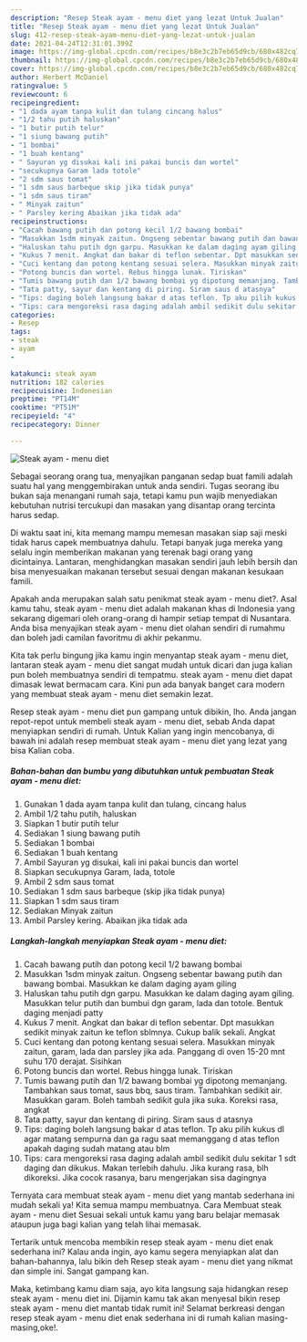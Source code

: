 ```yaml
---
description: "Resep Steak ayam - menu diet yang lezat Untuk Jualan"
title: "Resep Steak ayam - menu diet yang lezat Untuk Jualan"
slug: 412-resep-steak-ayam-menu-diet-yang-lezat-untuk-jualan
date: 2021-04-24T12:31:01.399Z
image: https://img-global.cpcdn.com/recipes/b8e3c2b7eb65d9cb/680x482cq70/steak-ayam-menu-diet-foto-resep-utama.jpg
thumbnail: https://img-global.cpcdn.com/recipes/b8e3c2b7eb65d9cb/680x482cq70/steak-ayam-menu-diet-foto-resep-utama.jpg
cover: https://img-global.cpcdn.com/recipes/b8e3c2b7eb65d9cb/680x482cq70/steak-ayam-menu-diet-foto-resep-utama.jpg
author: Herbert McDaniel
ratingvalue: 5
reviewcount: 6
recipeingredient:
- "1 dada ayam tanpa kulit dan tulang cincang halus"
- "1/2 tahu putih haluskan"
- "1 butir putih telur"
- "1 siung bawang putih"
- "1 bombai"
- "1 buah kentang"
- " Sayuran yg disukai kali ini pakai buncis dan wortel"
- "secukupnya Garam lada totole"
- "2 sdm saus tomat"
- "1 sdm saus barbeque skip jika tidak punya"
- "1 sdm saus tiram"
- " Minyak zaitun"
- " Parsley kering Abaikan jika tidak ada"
recipeinstructions:
- "Cacah bawang putih dan potong kecil 1/2 bawang bombai"
- "Masukkan 1sdm minyak zaitun. Ongseng sebentar bawang putih dan bawang bombai. Masukkan ke dalam daging ayam giling"
- "Haluskan tahu putih dgn garpu. Masukkan ke dalam daging ayam giling. Masukkan telur putih dan bumbui dgn garam, lada dan totole. Bentuk daging menjadi patty"
- "Kukus 7 menit. Angkat dan bakar di teflon sebentar. Dpt masukkan sedikit minyak zaitun ke teflon sblmnya. Cukup balik sekali. Angkat"
- "Cuci kentang dan potong kentang sesuai selera. Masukkan minyak zaitun, garam, lada dan parsley jika ada. Panggang di oven 15-20 mnt suhu 170 derajat. Sisihkan"
- "Potong buncis dan wortel. Rebus hingga lunak. Tiriskan"
- "Tumis bawang putih dan 1/2 bawang bombai yg dipotong memanjang. Tambahkan saus tomat, saus bbq, saus tiram. Tambahkan sedikit air. Masukkan garam. Boleh tambah sedikit gula jika suka. Koreksi rasa, angkat"
- "Tata patty, sayur dan kentang di piring. Siram saus d atasnya"
- "Tips: daging boleh langsung bakar d atas teflon. Tp aku pilih kukus dl agar matang sempurna dan ga ragu saat memanggang d atas teflon apakah daging sudah matang atau blm"
- "Tips: cara mengoreksi rasa daging adalah ambil sedikit dulu sekitar 1 sdt daging dan dikukus. Makan terlebih dahulu. Jika kurang rasa, blh dikoreksi. Jika cocok rasanya, baru mengerjakan sisa dagingnya"
categories:
- Resep
tags:
- steak
- ayam
- 

katakunci: steak ayam  
nutrition: 182 calories
recipecuisine: Indonesian
preptime: "PT14M"
cooktime: "PT51M"
recipeyield: "4"
recipecategory: Dinner

---
```



![Steak ayam - menu diet](https://img-global.cpcdn.com/recipes/b8e3c2b7eb65d9cb/680x482cq70/steak-ayam-menu-diet-foto-resep-utama.jpg)

Sebagai seorang orang tua, menyajikan panganan sedap buat famili adalah suatu hal yang menggembirakan untuk anda sendiri. Tugas seorang ibu bukan saja menangani rumah saja, tetapi kamu pun wajib menyediakan kebutuhan nutrisi tercukupi dan masakan yang disantap orang tercinta harus sedap.

Di waktu  saat ini, kita memang mampu memesan masakan siap saji meski tidak harus capek membuatnya dahulu. Tetapi banyak juga mereka yang selalu ingin memberikan makanan yang terenak bagi orang yang dicintainya. Lantaran, menghidangkan masakan sendiri jauh lebih bersih dan bisa menyesuaikan makanan tersebut sesuai dengan makanan kesukaan famili. 



Apakah anda merupakan salah satu penikmat steak ayam - menu diet?. Asal kamu tahu, steak ayam - menu diet adalah makanan khas di Indonesia yang sekarang digemari oleh orang-orang di hampir setiap tempat di Nusantara. Anda bisa menyajikan steak ayam - menu diet olahan sendiri di rumahmu dan boleh jadi camilan favoritmu di akhir pekanmu.

Kita tak perlu bingung jika kamu ingin menyantap steak ayam - menu diet, lantaran steak ayam - menu diet sangat mudah untuk dicari dan juga kalian pun boleh membuatnya sendiri di tempatmu. steak ayam - menu diet dapat dimasak lewat bermacam cara. Kini pun ada banyak banget cara modern yang membuat steak ayam - menu diet semakin lezat.

Resep steak ayam - menu diet pun gampang untuk dibikin, lho. Anda jangan repot-repot untuk membeli steak ayam - menu diet, sebab Anda dapat menyiapkan sendiri di rumah. Untuk Kalian yang ingin mencobanya, di bawah ini adalah resep membuat steak ayam - menu diet yang lezat yang bisa Kalian coba.

<!--inarticleads1-->

##### Bahan-bahan dan bumbu yang dibutuhkan untuk pembuatan Steak ayam - menu diet:

1. Gunakan 1 dada ayam tanpa kulit dan tulang, cincang halus
1. Ambil 1/2 tahu putih, haluskan
1. Siapkan 1 butir putih telur
1. Sediakan 1 siung bawang putih
1. Sediakan 1 bombai
1. Sediakan 1 buah kentang
1. Ambil  Sayuran yg disukai, kali ini pakai buncis dan wortel
1. Siapkan secukupnya Garam, lada, totole
1. Ambil 2 sdm saus tomat
1. Sediakan 1 sdm saus barbeque (skip jika tidak punya)
1. Siapkan 1 sdm saus tiram
1. Sediakan  Minyak zaitun
1. Ambil  Parsley kering. Abaikan jika tidak ada




<!--inarticleads2-->

##### Langkah-langkah menyiapkan Steak ayam - menu diet:

1. Cacah bawang putih dan potong kecil 1/2 bawang bombai
1. Masukkan 1sdm minyak zaitun. Ongseng sebentar bawang putih dan bawang bombai. Masukkan ke dalam daging ayam giling
1. Haluskan tahu putih dgn garpu. Masukkan ke dalam daging ayam giling. Masukkan telur putih dan bumbui dgn garam, lada dan totole. Bentuk daging menjadi patty
1. Kukus 7 menit. Angkat dan bakar di teflon sebentar. Dpt masukkan sedikit minyak zaitun ke teflon sblmnya. Cukup balik sekali. Angkat
1. Cuci kentang dan potong kentang sesuai selera. Masukkan minyak zaitun, garam, lada dan parsley jika ada. Panggang di oven 15-20 mnt suhu 170 derajat. Sisihkan
1. Potong buncis dan wortel. Rebus hingga lunak. Tiriskan
1. Tumis bawang putih dan 1/2 bawang bombai yg dipotong memanjang. Tambahkan saus tomat, saus bbq, saus tiram. Tambahkan sedikit air. Masukkan garam. Boleh tambah sedikit gula jika suka. Koreksi rasa, angkat
1. Tata patty, sayur dan kentang di piring. Siram saus d atasnya
1. Tips: daging boleh langsung bakar d atas teflon. Tp aku pilih kukus dl agar matang sempurna dan ga ragu saat memanggang d atas teflon apakah daging sudah matang atau blm
1. Tips: cara mengoreksi rasa daging adalah ambil sedikit dulu sekitar 1 sdt daging dan dikukus. Makan terlebih dahulu. Jika kurang rasa, blh dikoreksi. Jika cocok rasanya, baru mengerjakan sisa dagingnya




Ternyata cara membuat steak ayam - menu diet yang mantab sederhana ini mudah sekali ya! Kita semua mampu membuatnya. Cara Membuat steak ayam - menu diet Sesuai sekali untuk kamu yang baru belajar memasak ataupun juga bagi kalian yang telah lihai memasak.

Tertarik untuk mencoba membikin resep steak ayam - menu diet enak sederhana ini? Kalau anda ingin, ayo kamu segera menyiapkan alat dan bahan-bahannya, lalu bikin deh Resep steak ayam - menu diet yang nikmat dan simple ini. Sangat gampang kan. 

Maka, ketimbang kamu diam saja, ayo kita langsung saja hidangkan resep steak ayam - menu diet ini. Dijamin kamu tak akan menyesal bikin resep steak ayam - menu diet mantab tidak rumit ini! Selamat berkreasi dengan resep steak ayam - menu diet enak sederhana ini di rumah kalian masing-masing,oke!.

